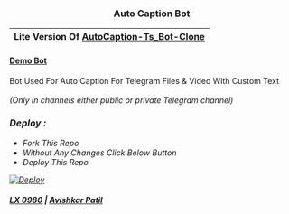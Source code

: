 <h3 align='center'>Auto Caption Bot </h1>

|Lite Version Of [AutoCaption-Ts_Bot-Clone](https://github.com/Ts-Bots/AutoCaption-Ts_Bot-Clone)
|---

#### [Demo Bot](https://t.me/DFF_TextReplaceBot)

Bot Used For Auto Caption For Telegram Files & Video With Custom Text<br><br><i>(Only in channels either public or private Telegram channel)

### Deploy :

- Fork This Repo
- Without Any Changes Click Below Button 
- Deploy This Repo

[![Deploy](https://www.herokucdn.com/deploy/button.svg)](https://heroku.com/deploy)
<br>


#### [LX 0980](https://github.com/0AIB) | [Avishkar Patil](https://github.com/avipatilpro)

